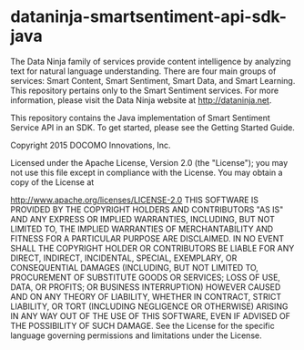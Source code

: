 # dataninja-smartsentiment-api-sdk-java
The Data Ninja family of services provide content intelligence by analyzing text for natural language understanding. There are four main groups of services: Smart Content, Smart Sentiment, Smart Data, and Smart Learning. This repository pertains only to the Smart Sentiment services. For more information, please visit the Data Ninja website at http://dataninja.net.

This repository contains the Java implementation of Smart Sentiment Service API in an SDK. To get started, please see the Getting Started Guide.

Copyright 2015 DOCOMO Innovations, Inc.

Licensed under the Apache License, Version 2.0 (the "License"); you may not use this file except in compliance with the License. You may obtain a copy of the License at

http://www.apache.org/licenses/LICENSE-2.0
THIS SOFTWARE IS PROVIDED BY THE COPYRIGHT HOLDERS AND CONTRIBUTORS "AS IS" AND ANY EXPRESS OR IMPLIED WARRANTIES, INCLUDING, BUT NOT LIMITED TO, THE IMPLIED WARRANTIES OF MERCHANTABILITY AND FITNESS FOR A PARTICULAR PURPOSE ARE DISCLAIMED. IN NO EVENT SHALL THE COPYRIGHT HOLDER OR CONTRIBUTORS BE LIABLE FOR ANY DIRECT, INDIRECT, INCIDENTAL, SPECIAL, EXEMPLARY, OR CONSEQUENTIAL DAMAGES (INCLUDING, BUT NOT LIMITED TO, PROCUREMENT OF SUBSTITUTE GOODS OR SERVICES; LOSS OF USE, DATA, OR PROFITS; OR BUSINESS INTERRUPTION) HOWEVER CAUSED AND ON ANY THEORY OF LIABILITY, WHETHER IN CONTRACT, STRICT LIABILITY, OR TORT (INCLUDING NEGLIGENCE OR OTHERWISE) ARISING IN ANY WAY OUT OF THE USE OF THIS SOFTWARE, EVEN IF ADVISED OF THE POSSIBILITY OF SUCH DAMAGE. See the License for the specific language governing permissions and limitations under the License.
